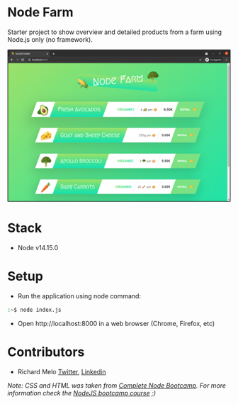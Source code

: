 Node Farm
=========
Starter project to show overview and detailed products from a farm using Node.js only (no framework).

![Node Farm Overview](docs/node_farm.png?raw=true)

Stack
=====
- Node v14.15.0

Setup
=====
- Run the application using node command:
```sh
:~$ node index.js
```
- Open http://localhost:8000 in a web browser (Chrome, Firefox, etc)

Contributors
============

- Richard Melo [Twitter](https://twitter.com/allucardster), [Linkedin](https://www.linkedin.com/in/richardmelo)

*Note: CSS and HTML was taken from [Complete Node Bootcamp](https://github.com/jonasschmedtmann/complete-node-bootcamp). For more information check the [NodeJS bootcamp course](https://www.udemy.com/course/nodejs-express-mongodb-bootcamp/) ;)*
